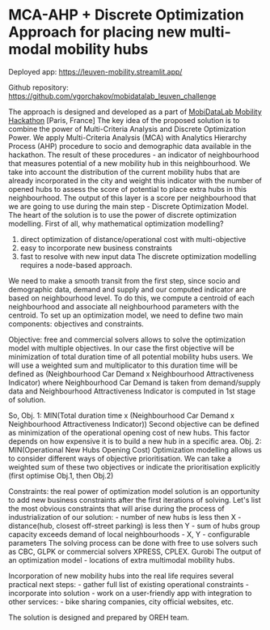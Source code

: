 # MCA-AHP + Discrete Optimization Approach for placing new multi-modal mobility hubs

Deployed app: https://leuven-mobility.streamlit.app/ 

Github repository: https://github.com/vgorchakov/mobidatalab_leuven_challenge 

The approach is designed and developed as a part of [MobiDataLab Mobility Hackathon](https://mobidatalab.eu/living-labs/hackathon/)  [Paris, France]
  The key idea of the proposed solution is to combine the power of Multi-Criteria Analysis and Discrete Optimization Power. We apply Multi-Criteria Analysis (MCA) with Analytics Hierarchy Process (AHP) procedure to socio and demographic data available in the hackathon. The result of these procedures - an indicator of neighbourhood that measures potential of a new mobility hub in this neighbourhood. We take into account the distribution of the current mobility hubs that are already incorporated in the city and weight this indicator with the number of opened hubs to assess the score of potential to place extra hubs in this neighbourhood. The output of this layer is a score per neighbourhood that we are going to use during the main step - Discrete Optimization Model. The heart of the solution is to use the power of discrete optimization modelling. 
  First of all, why mathematical optimization modelling? 
1) direct optimization of distance/operational cost with multi-objective
2) easy to incorporate new business constraints
3) fast to resolve with new input data The discrete optimization modelling requires a node-based approach.

  We need to make a smooth transit from the first step, since socio and demographic data, demand and supply and our computed indicator are based on neighbourhood level. To do this, we compute a centroid of each neighbourhood and associate all neighbourhood parameters with the centroid. To set up an optimization model, we need to define two main components: objectives and constraints. 
  
  Objective: free and commercial solvers allows to solve the optimization model with multiple objectives. In our case the first objective will be minimization of total duration time of all potential mobility hubs users. We will use a weighted sum and multiplicator to this duration time will be defined as (Neighbourhood Car Demand x Neighbourhood Attractiveness Indicator) where Neighbourhood Car Demand is taken from demand/supply data and Neighbourhood Attractiveness Indicator is computed in 1st stage of solution. 
  
  So, Obj. 1: MIN(Total duration time x (Neighbourhood Car Demand x Neighbourhood Attractiveness Indicator)) Second objective can be defined as minimization of the operational opening cost of new hubs. This factor depends on how expensive it is to build a new hub in a specific area. Obj. 2: MIN(Operational New Hubs Opening Cost) Optimization modelling allows us to consider different ways of objective prioritisation. We can take a weighted sum of these two objectives or indicate the prioritisation explicitly (first optimise Obj.1, then Obj.2) 
  
  Constraints: the real power of optimization model solution is an opportunity to add new business constraints after the first iterations of solving. Let's list the most obvious constraints that will arise during the process of industrialization of our solution: - number of new hubs is less then X - distance(hub, closest off-street parking) is less then Y - sum of hubs group capacity exceeds demand of local neighbourhoods - X, Y - configurable parameters The solving process can be done with free to use solvers such as CBC, GLPK or commercial solvers XPRESS, CPLEX. Gurobi The output of an optimization model - locations of extra multimodal mobility hubs. 
  
  Incorporation of new mobility hubs into the real life requires several practical next steps: - gather full list of existing operational constraints - incorporate into solution - work on a user-friendly app with integration to other services: - bike sharing companies, city official websites, etc. 
  
  The solution is designed and prepared by OREH team.
